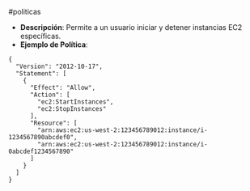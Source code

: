 #politicas

- **Descripción**: Permite a un usuario iniciar y detener instancias EC2 específicas.
- **Ejemplo de Política**:

```
{
  "Version": "2012-10-17",
  "Statement": [
    {
      "Effect": "Allow",
      "Action": [
        "ec2:StartInstances",
        "ec2:StopInstances"
      ],
      "Resource": [
        "arn:aws:ec2:us-west-2:123456789012:instance/i-1234567890abcdef0",
        "arn:aws:ec2:us-west-2:123456789012:instance/i-0abcdef1234567890"
      ]
    }
  ]
}
```